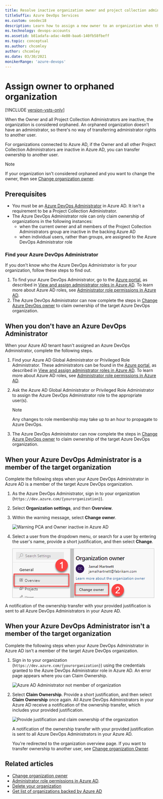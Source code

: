 ```yaml
---
title: Resolve inactive organization owner and project collection administrator
titleSuffix: Azure DevOps Services
ms.custom: seodec18
description: Learn how to assign a new owner to an organization when the current owner's inactive.
ms.technology: devops-accounts
ms.assetid: b81adafa-adac-4e80-baa6-140fb58fbeff
ms.topic: conceptual
ms.author: chcomley
author: chcomley
ms.date: 03/30/2021
monikerRange: 'azure-devops'
---
```


# Assign owner to orphaned organization

[!INCLUDE [version-vsts-only](../../includes/version-vsts-only.md)]

When the Owner and all Project Collection Administrators are inactive, the organization is considered orphaned. An orphaned organization doesn't have an administrator, so there's no way of transferring administrator rights to another user.

For organizations connected to Azure AD, if the Owner and all other Project Collection Administrators are inactive in Azure AD, you can transfer ownership to another user.

> [!NOTE]
> If your organization isn't considered orphaned and you want to change the owner, then see [Change organization owner](change-organization-ownership.md).

## Prerequisites

- You must be an [Azure DevOps Administrator](/azure/active-directory/users-groups-roles/directory-assign-admin-roles#azure-devops-administrator) in Azure AD. It isn't a requirement to be a Project Collection Administrator.
- The Azure DevOps Administrator role can only claim ownership of organizations in the following instances:
  - when the current owner and all members of the Project Collection Administrators group are inactive in the backing Azure AD
  - when individual users, rather than groups, are assigned to the Azure DevOps Administrator role

### Find your Azure DevOps Administrator

If you don't know who the Azure DevOps Administrator is for your organization, follow these steps to find out.

1. To find your Azure DevOps Administrator, go to the [Azure portal](https://portal.azure.com/), as described in [View and assign administrator roles in Azure AD](/azure/active-directory/users-groups-roles/directory-manage-roles-portal). To learn more about Azure AD roles, see [Administrator role permissions in Azure AD](/azure/active-directory/users-groups-roles/directory-assign-admin-roles).  
2. The Azure DevOps Administrator can now complete the steps in [Change Azure DevOps owner](change-organization-ownership.md) to claim ownership of the target Azure DevOps organization.  

## When you don't have an Azure DevOps Administrator

When your Azure AD tenant hasn't assigned an Azure DevOps Administrator, complete the following steps.

1. Find your Azure AD Global Administrator or Privileged Role Administrator. These administrators can be found in the [Azure portal](https://portal.azure.com/), as described in [View and assign administrator roles in Azure AD](/azure/active-directory/users-groups-roles/directory-manage-roles-portal). To learn more about Azure AD roles, see [Administrator role permissions in Azure AD](/azure/active-directory/users-groups-roles/directory-assign-admin-roles).  
2. Ask the Azure AD Global Administrator or Privileged Role Administrator to assign the Azure DevOps Administrator role to the appropriate user(s).

    > [!NOTE]
    > Any changes to role membership may take up to an hour to propagate to Azure DevOps.  

3. The Azure DevOps Administrator can now complete the steps in [Change Azure DevOps owner](change-organization-ownership.md) to claim ownership of the target Azure DevOps organization.  

## When your Azure DevOps Administrator is a member of the target organization

Complete the following steps when your Azure DevOps Administrator in Azure AD is a member of the target Azure DevOps organization.

1. As the Azure DevOps Administrator, sign in to your organization (```https://dev.azure.com/{yourorganization}```).

2. Select **Organization settings**, and then **Overview**.

3. Within the warning message, select **Change owner**.

    ![Warning PCA and Owner inactive in Azure AD](media/change-organization-ownership/warning-message-change-owner.png)

4. Select a user from the dropdown menu, or search for a user by entering the user's name, provide a short justification, and then select **Change**.

    ![Change the organization owner](media/change-organization-ownership/change-organization-owner.png)

A notification of the ownership transfer with your provided justification is sent to all Azure DevOps Administrators in your Azure AD.

## When your Azure DevOps Administrator isn't a member of the target organization

Complete the following steps when your Azure DevOps Administrator in Azure AD isn't a member of the target Azure DevOps organization.

1. Sign in to your organization (```https://dev.azure.com/{yourorganization}```) using the credentials granted to the Azure DevOps Administrator role in Azure AD.
    An error page appears where you can Claim Ownership.

      ![Azure AD Administrator not member of organization](media/change-organization-ownership/error-message-administrator-not-member-of-organization.png)

2. Select **Claim Ownership**. Provide a short justification, and then select **Claim Ownership** once again. All Azure DevOps Administrators in your Azure AD receive a notification of the ownership transfer, which includes your provided justification.

   ![Provide justification and claim ownership of the organization](media/change-organization-ownership/claim-ownership.png)

   A notification of the ownership transfer with your provided justification is sent to all Azure DevOps Administrators in your Azure AD.

   You're redirected to the organization overview page. If you want to transfer ownership to another user, see [Change organization Owner](change-organization-ownership.md).

## Related articles

- [Change organization owner](change-organization-ownership.md)
- [Administrator role permissions in Azure AD](/azure/active-directory/users-groups-roles/directory-assign-admin-roles).
- [Delete your organization](delete-your-organization.md)
- [Get list of organizations backed by Azure AD](get-list-of-organizations-connected-to-azure-active-directory.md)
